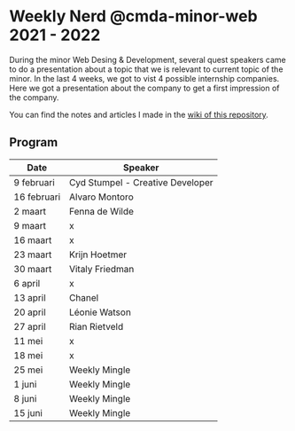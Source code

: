 # Weekly Nerd @cmda-minor-web 2021 - 2022
During the minor Web Desing & Development, several quest speakers came to do a presentation about a topic that we is relevant to current topic of the minor. In the last 4 weeks, we got to vist 4 possible internship companies. Here we got a presentation about the company to get a first impression of the company.

You can find the notes and articles I made in the [wiki of this repository](https://github.com/jody29/weekly-nerd-2122/wiki).

## Program
| Date  | Speaker |
|---|---|
| 9 februari  | Cyd Stumpel - Creative Developer |
| 16 februari  | Alvaro Montoro |
| 2 maart  | Fenna de Wilde |
| 9 maart  | x |
| 16 maart  | x |
| 23 maart  | Krijn Hoetmer |
| 30 maart  | Vitaly Friedman |
| 6 april  | x |
| 13 april  | Chanel |
| 20 april  | Léonie Watson |
| 27 april  | Rian Rietveld |
| 11 mei  | x |
| 18 mei  | x |
| 25 mei  | Weekly Mingle |
| 1 juni  | Weekly Mingle |
| 8 juni  | Weekly Mingle |
| 15 juni  | Weekly Mingle |






